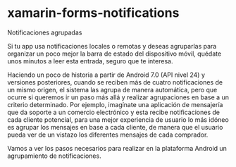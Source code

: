 # xamarin-forms-notifications
Notificaciones agrupadas

Si tu app usa notificaciones locales o remotas y deseas agruparlas para organizar un poco mejor la barra de estado del dispositivo móvil, quédate unos minutos a leer esta entrada, seguro que te interesa.

Haciendo un poco de historia a partir de Android 7.0 (API nivel 24) y versiones posteriores, cuando se reciben más de cuatro notificaciones de un mismo origen, el sistema las agrupa de manera automática, pero que ocurre si queremos ir un paso más allá y realizar agrupaciones en base a un criterio determinado. Por ejemplo, imagínate una aplicación de mensajería que da soporte a un comercio electrónico y esta recibe notificaciones de cada cliente potencial, para una mejor experiencia de usuario lo más idóneo es agrupar los mensajes en base a cada cliente, de manera que el usuario pueda ver de un vistazo los diferentes mensajes de cada comprador.

Vamos a ver los pasos necesarios para realizar en la plataforma Android un agrupamiento de notificaciones.

